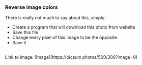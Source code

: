 ### Reverse image colors
There is really not much to say about this, simply:<br>
* Create a program that will download this photo from website
* Save this file
* Change every pixel of this image to be the opposite
* Save it
<br>
Link to image: [Image](https://picsum.photos/500/300?image=0)
